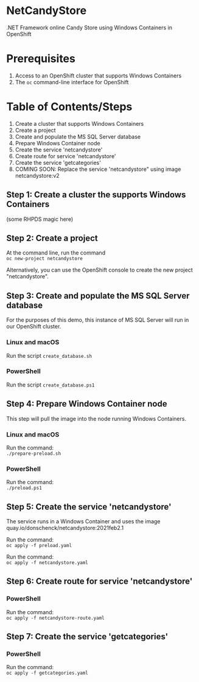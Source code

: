 # NetCandyStore
.NET Framework online Candy Store using Windows Containers in OpenShift

# Prerequisites
1. Access to an OpenShift cluster that supports Windows Containers
1. The `oc` command-line interface for OpenShift

# Table of Contents/Steps
1. Create a cluster that supports Windows Containers
1. Create a project
1. Create and populate the MS SQL Server database
1. Prepare Windows Container node
1. Create the service 'netcandystore'
1. Create route for service 'netcandystore'
1. Create the service 'getcategories'
1. COMING SOON: Replace the service 'netcandystore" using image netcandystore:v2

## Step 1: Create a cluster the supports Windows Containers
(some RHPDS magic here)

## Step 2: Create a project
At the command line, run the command  
`oc new-project netcandystore`

Alternatively, you can use the OpenShift console to create the new project "netcandystore".

## Step 3: Create and populate the MS SQL Server database
For the purposes of this demo, this instance of MS SQL Server will run in our OpenShift cluster.

### Linux and macOS
Run the script `create_database.sh`  

### PowerShell
Run the script `create_database.ps1`

## Step 4: Prepare Windows Container node
This step will pull the image into the node running Windows Containers.

### Linux and macOS  
Run the command:  
`./prepare-preload.sh`  

### PowerShell  

Run the command:  
`./preload.ps1`  

## Step 5: Create the service 'netcandystore'
The service runs in a Windows Container and uses the image quay.io/donschenck/netcandystore:2021feb2.1

Run the command:  
`oc apply -f preload.yaml`  

Run the command:  
`oc apply -f netcandystore.yaml`

## Step 6: Create route for service 'netcandystore'

### PowerShell
Run the command:  
`oc apply -f netcandystore-route.yaml`  

## Step 7: Create the service 'getcategories'
### PowerShell  
Run the command:  
`oc apply -f getcategories.yaml`

